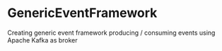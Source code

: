# GenericEventFramework
Creating generic event framework producing / consuming events using Apache Kafka as broker

